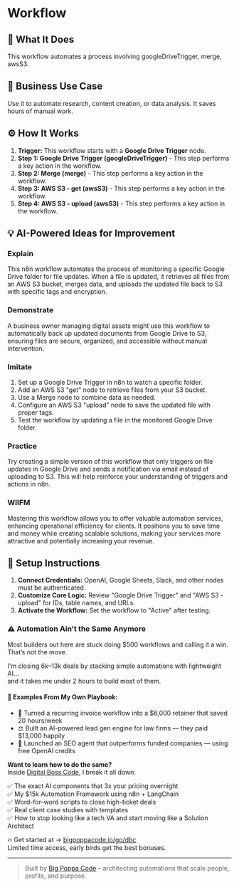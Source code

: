 # Workflow

## 🚀 What It Does
This workflow automates a process involving googleDriveTrigger, merge, awsS3.

## 💼 Business Use Case
Use it to automate research, content creation, or data analysis. It saves hours of manual work.

## ⚙️ How It Works
1.  **Trigger:** This workflow starts with a **Google Drive Trigger** node.
2. **Step 1: Google Drive Trigger (googleDriveTrigger)** - This step performs a key action in the workflow.
3. **Step 2: Merge (merge)** - This step performs a key action in the workflow.
4. **Step 3: AWS S3  - get (awsS3)** - This step performs a key action in the workflow.
5. **Step 4: AWS S3 - upload (awsS3)** - This step performs a key action in the workflow.

## 💡 AI-Powered Ideas for Improvement
### Explain
This n8n workflow automates the process of monitoring a specific Google Drive folder for file updates. When a file is updated, it retrieves all files from an AWS S3 bucket, merges data, and uploads the updated file back to S3 with specific tags and encryption.

### Demonstrate
A business owner managing digital assets might use this workflow to automatically back up updated documents from Google Drive to S3, ensuring files are secure, organized, and accessible without manual intervention.

### Imitate
1. Set up a Google Drive Trigger in n8n to watch a specific folder.
2. Add an AWS S3 "get" node to retrieve files from your S3 bucket.
3. Use a Merge node to combine data as needed.
4. Configure an AWS S3 "upload" node to save the updated file with proper tags.
5. Test the workflow by updating a file in the monitored Google Drive folder.

### Practice
Try creating a simple version of this workflow that only triggers on file updates in Google Drive and sends a notification via email instead of uploading to S3. This will help reinforce your understanding of triggers and actions in n8n.

### WIIFM
Mastering this workflow allows you to offer valuable automation services, enhancing operational efficiency for clients. It positions you to save time and money while creating scalable solutions, making your services more attractive and potentially increasing your revenue.

## 🔧 Setup Instructions
1. **Connect Credentials:** OpenAI, Google Sheets, Slack, and other nodes must be authenticated.
2. **Customize Core Logic:** Review "Google Drive Trigger" and "AWS S3 - upload" for IDs, table names, and URLs.
3. **Activate the Workflow:** Set the workflow to "Active" after testing.

### ⚠️ Automation Ain’t the Same Anymore

Most builders out here are stuck doing $500 workflows and calling it a win.  
That’s not the move.  

I'm closing $6k–$13k deals by stacking simple automations with lightweight AI...  
and it takes me under 2 hours to build most of them.

#### 🧠 Examples From My Own Playbook:
- 🔁 Turned a recurring invoice workflow into a $6,000 retainer that saved 20 hours/week  
- ⚖️ Built an AI-powered lead gen engine for law firms — they paid $13,000 happily  
- 🚀 Launched an SEO agent that outperforms funded companies — using free OpenAI credits  

**Want to learn how to do the same?**  
Inside [Digital Boss Code](https://bigpoppacode.io/go/dbc), I break it all down:

✅ The exact AI components that 3x your pricing overnight  
✅ My $15k Automation Framework using n8n + LangChain  
✅ Word-for-word scripts to close high-ticket deals  
✅ Real client case studies with templates  
✅ How to stop looking like a tech VA and start moving like a Solution Architect  

🔥 Get started at → [bigpoppacode.io/go/dbc](https://bigpoppacode.io/go/dbc)  
Limited time access, early birds get the best bonuses.

---
> Built by [Big Poppa Code](https://bigpoppacode.io) – architecting automations that scale people, profits, and purpose.
